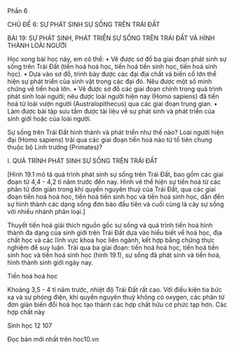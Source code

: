 Phần 6

CHỦ ĐỀ 6: SỰ PHÁT SINH SỰ SỐNG TRÊN TRÁI ĐẤT

BÀI 19: SỰ PHÁT SINH, PHÁT TRIỂN SỰ SỐNG TRÊN TRÁI ĐẤT VÀ HÌNH THÀNH LOÀI NGƯỜI

Học xong bài học này, em có thể:
• Vẽ được sơ đồ ba giai đoạn phát sinh sự sống trên Trái Đất (tiến hoá hoá học, tiến hoá tiền sinh học, tiến hoá sinh học).
• Dựa vào sơ đồ, trình bày được các đại địa chất và biến cố lớn thể hiện sự phát triển của sinh vật trong các đại đó. Nêu được một số minh chứng về tiến hoá lớn.
• Vẽ được sơ đồ các giai đoạn chính trong quá trình phát sinh loài người; nêu được loài người hiện nay (Homo sapiens) đã tiến hoá từ loài vượn người (Australopithecus) qua các giai đoạn trung gian.
• Làm được bài tập sưu tầm được tài liệu về sự phát sinh và phát triển của sinh giới hoặc của loài người.

Sự sống trên Trái Đất hình thành và phát triển như thế nào? Loài người hiện đại (Homo sapiens) trải qua các giai đoạn tiến hoá nào từ tổ tiên chung thuộc bộ Linh trưởng (Primates)?

I. QUÁ TRÌNH PHÁT SINH SỰ SỐNG TRÊN TRÁI ĐẤT

[Hình 19.1 mô tả quá trình phát sinh sự sống trên Trái Đất, bao gồm các giai đoạn từ 4,4 - 4,2 tỉ năm trước đến nay. Hình vẽ thể hiện sự tiến hoá từ các phân tử đơn giản trong khí quyển nguyên thuỷ của Trái Đất, qua các giai đoạn tiến hoá hoá học, tiến hoá tiền sinh học và tiến hoá sinh học, dẫn đến sự hình thành các dạng sống đơn bào đầu tiên và cuối cùng là cây sự sống với nhiều nhánh phân loại.]

Thuyết tiến hoá giải thích nguồn gốc sự sống và quá trình tiến hoá hình thành đa dạng của sinh giới trên Trái Đất dựa vào hiểu biết về hoá học, địa chất học và các lĩnh vực khoa học liên ngành, kết hợp bằng chứng thực nghiệm để suy luận. Trải qua ba giai đoạn: tiến hoá hoá học, tiến hoá tiền sinh học và tiến hoá sinh học (hình 19.1), sự sống đã phát sinh và tiến hoá, hình thành sinh giới ngày nay.

Tiến hoá hoá học

Khoảng 3,5 - 4 tỉ năm trước, nhiệt độ Trái Đất rất cao. Với điều kiện tia bức xạ và sự phóng điện, khí quyển nguyên thuỷ không có oxygen, các phân tử đơn giản biến đổi hoá học tạo thành các hợp chất hữu cơ phức tạp hơn. Các hợp chất này

Sinh học 12 107

Đọc bản mới nhất trên hoc10.vn
